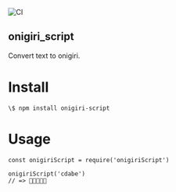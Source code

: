 ![CI](https://github.com/komisan19/onigiri_script/workflows/CI/badge.svg)

## onigiri_script

Convert text to onigiri.

# Install

```
\$ npm install onigiri-script
```

# Usage

```
const onigiriScript = require('onigiriScript')

onigiriScript('cdabe')
// => 🍙🍙🍙🍙🍙
```
